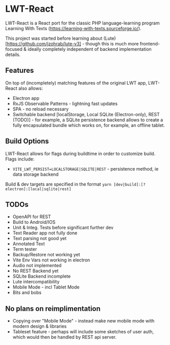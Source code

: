 # LWT-React

LWT-React is a React port for the classic PHP language-learning program Learning With Texts (https://learning-with-texts.sourceforge.io/).

This project was started before learning about (Lute)[https://github.com/jzohrab/lute-v3] - though this is much more frontend-focused & ideally completely independent of backend implementation details.

## Features

On top of (incompletely) matching features of the original LWT app, LWT-React also allows:

- Electron app
- RxJS Observable Patterns - lightning fast updates
- SPA - no reload necessary
- Switchable backend [localStorage, Local SQLite (Electron-only), REST (TODO)] - for example, a SQLite persistence backend allows to create a fully encapsulated bundle which works on, for example, an offline tablet.

## Build Options

LWT-React allows for flags during buildtime in order to customize build. Flags include:

- `VITE_LWT_PERSIST=LOCALSTORAGE|SQLITE|REST` - persistence method, ie data storage backend

Build & dev targets are specified in the format `yarn [dev|build]:[?electron]:[local|sqlite|rest]`

## TODOs

- OpenAPI for REST
- Build to Android/IOS
- Unit & Integ. Tests before significant further dev
- Text Reader app not fully done
- Text parsing not good yet
- Annotated Text
- Term tester
- Backup/Restore not working yet
- Vite Env Vars not working in electron
- Audio not implemented
- No REST Backend yet
- SQLite Backend incomplete
- Lute intercompatibility
- Mobile Mode - incl Tablet Mode
- Bits and bobs

## No plans on reimplimentation

- Copying over "Mobile Mode" - instead make new mobile mode with modern design & libraries
- Tableset feature - perhaps will include some sketches of user auth, which would then be handled by REST api server.
